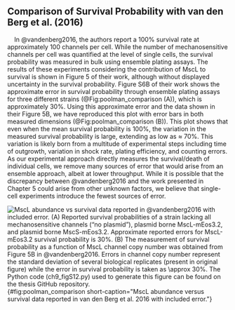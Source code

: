 ## Comparison of Survival Probability with van den Berg et al. (2016)

&nbsp;&nbsp;&nbsp;&nbsp;In @vandenberg2016, the authors report a
100% survival rate at approximately 100 channels per cell. While the number
of mechanosensitive channels per cell was quantified at the level of single
cells, the survival probability was measured in bulk using ensemble plating
assays. The results of these experiments considering the contribution of MscL
to survival is shown in Figure 5 of their work, although without displayed
uncertainty in the survival probability. Figure S6B of their work shows the
approximate error in survival probability through ensemble plating assays for
three different strains (@Fig:poolman_comparison (A)), which is approximately
30%. Using this approximate error and the data shown in their Figure 5B, we
have reproduced this plot with error bars in both measured dimensions
(@Fig:poolman_comparison (B)). This plot shows that even when the mean
survival probability is 100\%, the variation in the measured survival
probability is large, extending as low as $\approx$ 70\%. This variation is likely born
from a multitude of experimental steps including time of outgrowth, variation
in shock rate, plating efficiency, and counting errors. As our experimental
approach directly measures the survival/death of individual cells, we remove
many sources of error that would arise from an ensemble approach, albeit at
lower throughput. While it is possible that the discrepancy between @vandenberg2016
and the work presented in Chapter 5 could arise from other unknown
factors, we believe that single-cell experiments introduce the fewest sources
of error.

![**MscL abundance vs survival data reported in @vandenberg2016 with
included error.** (A) Reported survival probabilities of a strain lacking all
mechanosensitive channels (“no plasmid”), plasmid borne MscL-mEos3.2, and
plasmid borne MscS-mEos3.2. Approximate reported errors for MscL-mEos3.2
survival probability is 30\%. (B) The measurement of survival probability as a
function of MscL channel copy number was obtained from Figure 5B in @vandenberg2016. Errors in channel copy number represent the standard
deviation of several biological replicates (present in original figure) while
the error in survival probability is taken as  $\approx$
30\%. The [Python code (`ch9_figS12.py`)](https://github.com/gchure/phd/blob/master/src/chapter_09/code/ch9_figS12.py)
used to generate this figure can be found on the thesis [GitHub
repository](https://github.com/gchure/phd).](ch9_figS12){#fig:poolman_comparison
short-caption="MscL abundance versus survival data reported in van den Berg et
al. 2016 with included error."}
